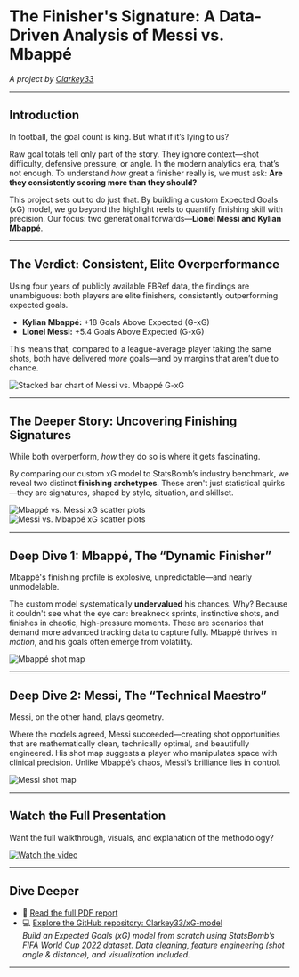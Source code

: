 # The Finisher's Signature: A Data-Driven Analysis of Messi vs. Mbappé  
*A project by [Clarkey33](https://www.linkedin.com/in/your-link-here)*

---

## Introduction

In football, the goal count is king. But what if it’s lying to us?

Raw goal totals tell only part of the story. They ignore context—shot difficulty, defensive pressure, or angle. In the modern analytics era, that’s not enough. To understand *how* great a finisher really is, we must ask: **Are they consistently scoring more than they should?**

This project sets out to do just that. By building a custom Expected Goals (xG) model, we go beyond the highlight reels to quantify finishing skill with precision. Our focus: two generational forwards—**Lionel Messi and Kylian Mbappé**.

---

## The Verdict: Consistent, Elite Overperformance

Using four years of publicly available FBRef data, the findings are unambiguous: both players are elite finishers, consistently outperforming expected goals. 

- **Kylian Mbappé:** +18 Goals Above Expected (G-xG)
- **Lionel Messi:** +5.4 Goals Above Expected (G-xG)

This means that, compared to a league-average player taking the same shots, both have delivered *more* goals—and by margins that aren’t due to chance.

![Stacked bar chart of Messi vs. Mbappé G-xG](https://github.com/Clarkey33/xG-model/blob/main/images/player_finishing_profile/2021-2025_G%20-xG_messi_mbappe_performance.png?raw=true)

---

## The Deeper Story: Uncovering Finishing Signatures

While both overperform, *how* they do so is where it gets fascinating.

By comparing our custom xG model to StatsBomb’s industry benchmark, we reveal two distinct **finishing archetypes**. These aren't just statistical quirks—they are signatures, shaped by style, situation, and skillset.

![Mbappé vs. Messi xG scatter plots](https://github.com/Clarkey33/xG-model/blob/main/images/player_finishing_profile/mbappe_shot_xG_predicted_xG.png?raw=true)  
![Messi vs. Mbappé xG scatter plots](https://github.com/Clarkey33/xG-model/blob/main/images/player_finishing_profile/messi_shot_xG_predicted_xG.png?raw=true)

---

## Deep Dive 1: Mbappé, The “Dynamic Finisher”

Mbappé's finishing profile is explosive, unpredictable—and nearly unmodelable.

The custom model systematically **undervalued** his chances. Why? Because it couldn't see what the eye can: breakneck sprints, instinctive shots, and finishes in chaotic, high-pressure moments. These are scenarios that demand more advanced tracking data to capture fully. Mbappé thrives in *motion*, and his goals often emerge from volatility.

![Mbappé shot map](https://github.com/Clarkey33/xG-model/blob/main/images/Mbappe/shot_map.png?raw=true)

---

## Deep Dive 2: Messi, The “Technical Maestro”

Messi, on the other hand, plays geometry.

Where the models agreed, Messi succeeded—creating shot opportunities that are mathematically clean, technically optimal, and beautifully engineered. His shot map suggests a player who manipulates space with clinical precision. Unlike Mbappé’s chaos, Messi’s brilliance lies in control.

![Messi shot map](https://github.com/Clarkey33/xG-model/blob/main/images/Messi/shot_map.png?raw=true)

---

## Watch the Full Presentation

Want the full walkthrough, visuals, and explanation of the methodology?

[![Watch the video](https://img.youtube.com/vi/Your_YouTube_Video_ID/0.jpg)](https://www.youtube.com/watch?v=Your_YouTube_Video_ID)

---

## Dive Deeper

- 📄 [Read the full PDF report](https://github.com/Clarkey33/xG-model/blob/main/report/player_finishing_profile_report.pdf)
- 💻 [Explore the GitHub repository: Clarkey33/xG-model](https://github.com/Clarkey33/xG-model)  
  *Build an Expected Goals (xG) model from scratch using StatsBomb’s FIFA World Cup 2022 dataset. Data cleaning, feature engineering (shot angle & distance), and visualization included.*

---
```
